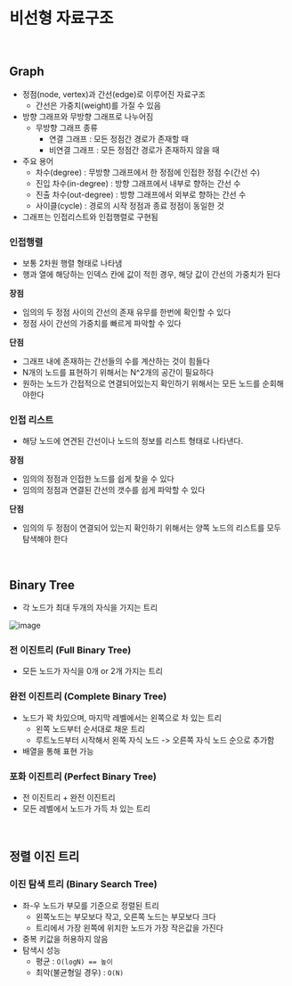 # 비선형 자료구조

<br>

## Graph

- 정점(node, vertex)과 간선(edge)로 이루어진 자료구조
    - 간선은 가중치(weight)를 가질 수 있음
- 방향 그래프와 무방향 그래프로 나누어짐
    - 무방향 그래프 종류
        - 연결 그래프 : 모든 정점간 경로가 존재할 때
        - 비연결 그래프 : 모든 정점간 경로가 존재하지 않을 때
- 주요 용어
    - 차수(degree) : 무방향 그래프에서 한 정점에 인접한 정점 수(간선 수)
    - 진입 차수(in-degree) : 방향 그래프에서 내부로 향하는 간선 수
    - 진출 차수(out-degree) : 방향 그래프에서 외부로 향하는 간선 수
    - 사이클(cycle) : 경로의 시작 정점과 종료 정점이 동일한 것
- 그래프는 인접리스트와 인접행렬로 구현됨

### 인접행렬

- 보통 2차원 행렬 형태로 나타냄
- 행과 열에 해당하는 인덱스 칸에 값이 적힌 경우, 해당 값이 간선의 가중치가 된다

**장점**
- 임의의 두 정점 사이의 간선의 존재 유무를 한번에 확인할 수 있다
- 정점 사이 간선의 가중치를 빠르게 파악할 수 있다

**단점**
- 그래프 내에 존재하는 간선들의 수를 계산하는 것이 힘들다
- N개의 노드를 표현하기 위해서는 N^2개의 공간이 필요하다
- 원하는 노드가 간접적으로 연결되어있는지 확인하기 위해서는 모든 노드를 순회해야한다

### 인접 리스트

- 해당 노드에 연견된 간선이나 노드의 정보를 리스트 형태로 나타낸다.

**장점**
- 임의의 정점과 인접한 노드를 쉽게 찾을 수 있다
- 임의의 정점과 연결된 간선의 갯수를 쉽게 파악할 수 있다

**단점**
- 임의의 두 정점이 연결되어 있는지 확인하기 위해서는 양쪽 노드의 리스트를 모두 탐색해야 한다


<br>

## Binary Tree

- 각 노드가 최대 두개의 자식을 가지는 트리

![image](https://user-images.githubusercontent.com/71180414/154194105-897249b8-2dc2-43ea-9c7b-38664cbe587b.png)

### 전 이진트리 (Full Binary Tree)

- 모든 노드가 자식을 0개 or 2개 가지는 트리

### 완전 이진트리 (Complete Binary Tree)

- 노드가 꽉 차있으며, 마지막 레벨에서는 왼쪽으로 차 있는 트리
    - 왼쪽 노드부터 순서대로 채운 트리
    - 루트노드부터 시작해서 왼쪽 자식 노드 -> 오른쪽 자식 노드 순으로 추가함
- 배열을 통해 표현 가능

### 포화 이진트리 (Perfect Binary Tree)

- 전 이진트리 + 완전 이진트리
- 모든 레벨에서 노드가 가득 차 있는 트리

<br>

## 정렬 이진 트리

### 이진 탐색 트리 (Binary Search Tree)

- 좌-우 노드가 부모를 기준으로 정렬된 트리
    - 왼쪽노드는 부모보다 작고, 오른쪽 노드는 부모보다 크다
    - 트리에서 가장 왼쪽에 위치한 노드가 가장 작은값을 가진다
- 중복 키값을 허용하지 않음
- 탐색시 성능
    - 평균 : `O(logN) == 높이`
    - 최악(불균형일 경우) : `O(N)`

